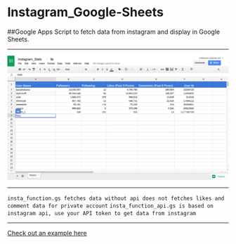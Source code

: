 # Instagram_Google-Sheets
##Google Apps Script to fetch data from instagram and display in Google Sheets.
***
![Example](instasheet_example.gif "InstaSheet Example")
***
`insta_function.gs fetches data without api does not fetches likes and comment data for private account`
`insta_function_api.gs is based on instagram api, use your API token to get data from instagram`
***
[Check out an example here](https://docs.google.com/spreadsheets/d/1KwO0MWjipz2AK61lu7a12mHESQ787WsLxqZuXB-bqYA/edit?usp=sharing)

